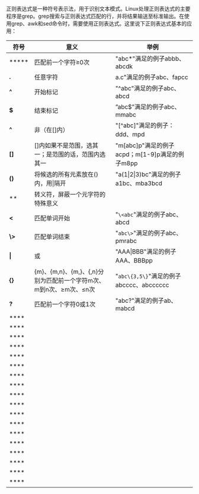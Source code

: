    正则表达式是一种符号表示法，用于识别文本模式。Linux处理正则表达式的主要程序是grep。grep搜索与正则表达式匹配的行，并将结果输送至标准输出。在使用grep、awk和sed命令时，需要使用正则表达式。这里说下正则表达式基本的应用：


|符号|意义|举例|
|--|--|--|
|*****|匹配前一个字符≥0次|"abc*"满足的例子abbb、abcdk|
|**.**|任意字符|a.c"满足的例子abc、fapcc|
|**^**|开始标记|"^abc"满足的例子abc、abcd|
|**$**|结束标记|”abc$”满足的例子abc、mmabc|
|**^**|非（在[]内）|"[^abc]"满足的例子：ddd、mpd|
|**[]**|[]内如果不是范围，选其一；是范围的话，范围内选其一|"m[abc]p"满足的例子acpd；m[1-9]p满足的例子m8pp|
|**()**|将候选的所有元素放在()内，用\|隔开|"a(1\|2\|3)bc"满足的例子a1bc、mba3bcd|
|**\**|转义符，屏蔽一个元字符的特殊意义||
|**\<**|匹配单词开始|"`\<abc`"满足的例子abc、abcd|
|**\\>**|匹配单词结束|"`abc\>`"满足的例子abc、pmrabc|
|**\|**|或|"AAA\|BBB"满足的例子AAA、BBBpp|
|**{}**|{m}、{m,n}、{m,}、{,n}分别为匹配前一个字符m次、m到n次、≥m次、≤n次|"`abc\{3,5\}`"满足的例子abcccc、abcccccc|
|**?**|匹配前一个字符0或1次|"abc?"满足的例子ab、mabcd|
|****||
|****||
|****||
|****||
|****||
|****||
|****||
|****||
|****||
|****||
|****||
|****||
|****||
|****||
|****||
|****||
|****||
|****||